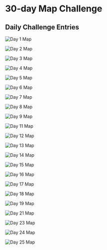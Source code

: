 # 30-day Map Challenge

## Daily Challenge Entries

<!--### Day 1: [Theme Title]-->
<!--**Theme Description:**-->


<!--**Map Image:**-->
![Day 1 Map](data/Day1.JPG)

<!--**Reflections:**-->

<!--**Map Image:**-->
![Day 2 Map](data/Day2.png)

<!--**Map Image:**-->
![Day 3 Map](data/Day3.gif)

<!--**Map Image:**-->
![Day 4 Map](data/Day4.png)

<!--**Map Image:**-->
![Day 5 Map](data/Day5.jpg)

<!--**Map Image:**-->
![Day 6 Map](data/Day6.jpg)

<!--**Map Image:**-->
![Day 7 Map](data/Day7.PNG)

<!--**Map Image:**-->
![Day 8 Map](data/Day8.png)

<!--**Reflections:**-->

<!--**Map Image:**-->
![Day 9 Map](data/Day9.png)

<!--**Map Image:**-->
![Day 11 Map](data/Day12.PNG)

<!--**Map Image:**-->
![Day 12 Map](data/Day121.PNG)

<!--**Map Image:**-->
![Day 13 Map](data/Day13.png)

<!--**Map Image:**-->
![Day 14 Map](data/Day14.PNG)

<!--**Map Image:**-->
![Day 15 Map](data/Day15.jpg)

<!--**Map Image:**-->
![Day 16 Map](data/Day16.gif)

<!--**Map Image:**-->
![Day 17 Map](data/Day17.jpg)

![Day 18 Map](data/Day18.png)

![Day 19 Map](data/Day19.png)

![Day 21 Map](data/Day21.gif)

![Day 23 Map](data/Day23.png)

![Day 24 Map](data/Day24.png)

![Day 25 Map](data/Day25.png)
<!--[...repeat sections for Day 2 through Day 30...]-->

<!--### Day 30: [Theme Title]-->
<!--**Theme Description:**-->


<!--**Map Image:**-->
<!--![Day 30 Map](data/day30_map.png)-->

<!--**Reflections:**-->
<!--- Add your reflections or any other information here.-->
